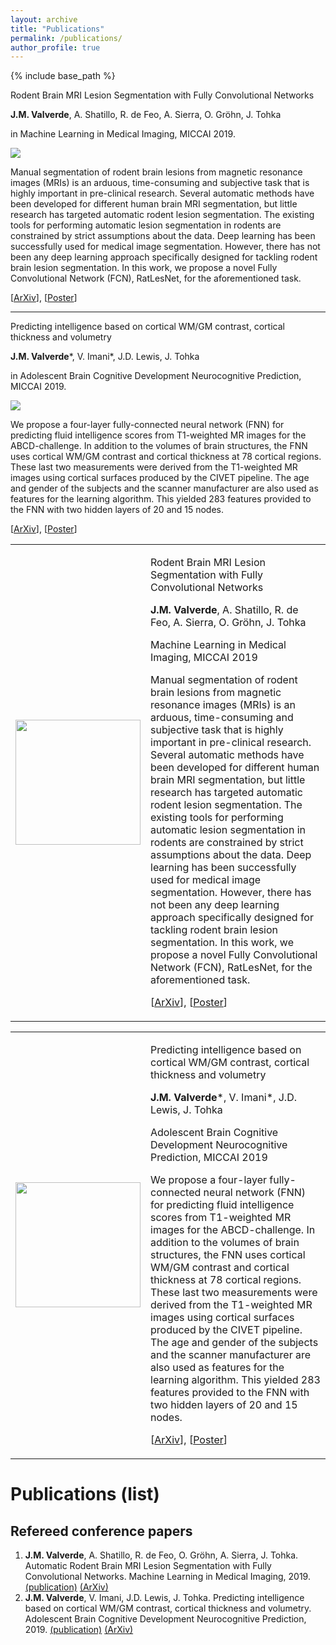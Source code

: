 ```yaml
---
layout: archive
title: "Publications"
permalink: /publications/
author_profile: true
---
```



{% include base_path %}

<div class="row">
    <div class="col-md-12" style="margin-bottom:10px;">
        <p class="p_p publication_title">Rodent Brain MRI Lesion Segmentation with Fully Convolutional Networks</p>
        <p class="p_p publication_authors"><span class="author"><b>J.M. Valverde</b></span>, <span class="author">A. Shatillo</span>, <span class="author">R. de Feo</span>, <span class="author">A. Sierra</span>, <span class="author">O. Gröhn</span>, <span class="author">J. Tohka</span></p>
        <p class="p_p publication_journal">in Machine Learning in Medical Imaging, MICCAI 2019.</p>
    </div>
    <div class="col-md-4 vcenter"><img src="img_ratlesnet_19.png" class="img-paper"></div>
    <div class="col-md-8">
            <p class="p_p publication_abstract">Manual segmentation of rodent brain lesions from magnetic resonance images (MRIs) is an arduous, time-consuming and subjective task 
            that is highly important in pre-clinical research. Several automatic methods have been developed for different human brain MRI segmentation, but little research has 
            targeted automatic rodent lesion segmentation. The existing tools for performing automatic lesion segmentation in rodents are constrained by strict assumptions about 
            the data. Deep learning has been successfully used for medical image segmentation. However, there has not been any deep learning approach specifically designed for 
            tackling rodent brain lesion segmentation. In this work, we propose a novel Fully Convolutional Network (FCN), RatLesNet, for the aforementioned task.</p>
            <p class="p_p publication_extra">[<a class="extra" href="https://arxiv.org/abs/1908.08746">ArXiv</a>], [<a class="extra" href="img/publications/poster_ratlesnet_19.pdf">Poster</a>]</p>
        </div>
</div>

<hr>

<div class="row">
<div class="col-md-12" style="margin-bottom:10px;">
    <p class="p_p publication_title">Predicting intelligence based on cortical WM/GM contrast, cortical thickness and volumetry</p>
        <p class="p_p publication_authors"><span class="author"><b>J.M. Valverde</b></span>*, <span class="author">V. Imani</span>*, <span class="author">J.D. Lewis</span>, <span class="author">J. Tohka</span></p>
        <p class="p_p publication_journal">in Adolescent Brain Cognitive Development Neurocognitive Prediction, MICCAI 2019.</p>
</div>
<div class="col-md-4 vcenter"><img src="img_abcd_19.png" class="img-paper"></div>
    <div class="col-md-8">
        <p class="p_p publication_abstract">We propose a four-layer fully-connected neural network (FNN) for predicting fluid intelligence scores from T1-weighted MR images 
        for the ABCD-challenge. In addition to the volumes of brain structures, the FNN uses cortical WM/GM contrast and cortical thickness at 78 cortical regions. These last 
        two measurements were derived from the T1-weighted MR images using cortical surfaces produced by the CIVET pipeline. The age and gender of the subjects and the scanner 
        manufacturer are also used as features for the learning algorithm. This yielded 283 features provided to the FNN with two hidden layers of 20 and 15 nodes.</p>
        <p class="p_p publication_extra">[<a class="extra" href="https://arxiv.org/abs/1909.05660">ArXiv</a>], [<a class="extra" href="img/publications/poster_abcd_19.pdf">Poster</a>]</p>
    </div>
</div>


<table class="publication_table">
<tr><td with="20%">
<img src="img_ratlesnet_19.png" width="200px" height="200px">
</td><td width="80%">
<div>
<p class="p_p publication_title">Rodent Brain MRI Lesion Segmentation with Fully Convolutional Networks</p>
<p class="p_p publication_authors"><span class="author"><b>J.M. Valverde</b></span>, <span class="author">A. Shatillo</span>, <span class="author">R. de Feo</span>, <span class="author">A. Sierra</span>, <span class="author">O. Gröhn</span>, <span class="author">J. Tohka</span></p>
<p class="p_p publication_journal">Machine Learning in Medical Imaging, MICCAI 2019</p>
<p class="p_p publication_abstract">Manual segmentation of rodent brain lesions from magnetic resonance images (MRIs) is an arduous, time-consuming and subjective task that is highly important in pre-clinical research. Several automatic methods have been developed for different human brain MRI segmentation, but little research has targeted automatic rodent lesion segmentation. The existing tools for performing automatic lesion segmentation in rodents are constrained by strict assumptions about the data. Deep learning has been successfully used for medical image segmentation. However, there has not been any deep learning approach specifically designed for tackling rodent brain lesion segmentation. In this work, we propose a novel Fully Convolutional Network (FCN), RatLesNet, for the aforementioned task.</p>
<p class="p_p publication_extra">[<a class="extra" href="https://arxiv.org/abs/1908.08746">ArXiv</a>], [<a class="extra" href="poster_abcd_19.pdf">Poster</a>]</p>
</div>
</td></tr>
</table>

<table class="publication_table">
<tr><td with="20%">
<img src="img_abcd_19.png" width="200px" height="200px">
</td><td width="80%">
<div>
<p class="p_p publication_title">Predicting intelligence based on cortical WM/GM contrast, cortical thickness and volumetry</p>
<p class="p_p publication_authors"><span class="author"><b>J.M. Valverde</b></span>*, <span class="author">V. Imani</span>*, <span class="author">J.D. Lewis</span>, <span class="author">J. Tohka</span></p>
<p class="p_p publication_journal">Adolescent Brain Cognitive Development Neurocognitive Prediction, MICCAI 2019</p>
<p class="p_p publication_abstract">We propose a four-layer fully-connected neural network (FNN) for predicting fluid intelligence scores from T1-weighted MR images for the ABCD-challenge. In addition to the volumes of brain structures, the FNN uses cortical WM/GM contrast and cortical thickness at 78 cortical regions. These last two measurements were derived from the T1-weighted MR images using cortical surfaces produced by the CIVET pipeline. The age and gender of the subjects and the scanner manufacturer are also used as features for the learning algorithm. This yielded 283 features provided to the FNN with two hidden layers of 20 and 15 nodes.</p>
<p class="p_p publication_extra">[<a class="extra" href="https://arxiv.org/abs/1909.05660">ArXiv</a>], [<a class="extra" href="poster_abcd_19.pdf">Poster</a>]</p>
</div>
</td></tr>
</table>

# Publications (list)
## Refereed conference papers
 1. **J.M. Valverde**, A. Shatillo, R. de Feo, O. Gröhn, A. Sierra, J. Tohka. Automatic Rodent Brain MRI Lesion Segmentation with Fully Convolutional Networks. Machine Learning in Medical Imaging, 2019. [(publication)](https://link.springer.com/chapter/10.1007%2F978-3-030-32692-0_23) [(ArXiv)](https://arxiv.org/abs/1908.08746)
 1. **J.M. Valverde**, V. Imani, J.D. Lewis, J. Tohka. Predicting intelligence based on cortical WM/GM contrast, cortical thickness and volumetry. Adolescent Brain Cognitive Development Neurocognitive Prediction, 2019. [(publication)](https://link.springer.com/chapter/10.1007%2F978-3-030-31901-4_7) [(ArXiv)](https://arxiv.org/abs/1909.05660)




